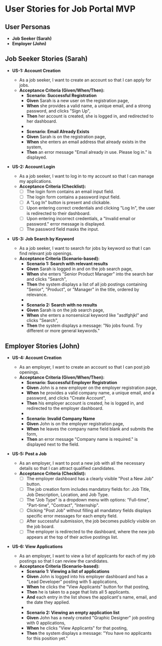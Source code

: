 # User Stories for Job Portal MVP

## User Personas

* **Job Seeker (Sarah)**
* **Employer (John)**

## Job Seeker Stories (Sarah)

* **US-1: Account Creation**
  * As a job seeker, I want to create an account so that I can apply for jobs.
  * **Acceptance Criteria (Given/When/Then):**
    * **Scenario: Successful Registration**
    * **Given** Sarah is a new user on the registration page,
    * **When** she provides a valid name, a unique email, and a strong password,
      and clicks "Sign Up",
    * **Then** her account is created, she is logged in, and redirected to her
      dashboard.
    *
    * **Scenario: Email Already Exists**
    * **Given** Sarah is on the registration page,
    * **When** she enters an email address that already exists in the system,
    * **Then** an error message "Email already in use. Please log in." is
      displayed.

* **US-2: Account Login**
  * As a job seeker, I want to log in to my account so that I can manage my
    applications.
  * **Acceptance Criteria (Checklist):**
    * [ ] The login form contains an email input field.
    * [ ] The login form contains a password input field.
    * [ ] A "Log In" button is present and clickable.
    * [ ] Upon entering correct credentials and clicking "Log In", the user is
      redirected to their dashboard.
    * [ ] Upon entering incorrect credentials, a "Invalid email or password."
      error message is displayed.
    * [ ] The password field masks the input.

* **US-3: Job Search by Keyword**
  * As a job seeker, I want to search for jobs by keyword so that I can find
    relevant job openings.
  * **Acceptance Criteria (Scenario-based):**
    * **Scenario 1: Search with relevant results**
    * **Given** Sarah is logged in and on the job search page,
    * **When** she enters "Senior Product Manager" into the search bar and
      clicks "Search",
    * **Then** the system displays a list of all job postings containing
      "Senior", "Product", or "Manager" in the title, ordered by relevance.
    *
    * **Scenario 2: Search with no results**
    * **Given** Sarah is on the job search page,
    * **When** she enters a nonsensical keyword like "asdfghjkl" and clicks
      "Search",
    * **Then** the system displays a message: "No jobs found. Try different or
      more general keywords."

## Employer Stories (John)

* **US-4: Account Creation**
  * As an employer, I want to create an account so that I can post job openings.
  * **Acceptance Criteria (Given/When/Then):**
    * **Scenario: Successful Employer Registration**
    * **Given** John is a new employer on the employer registration page,
    * **When** he provides a valid company name, a unique email, and a password,
      and clicks "Create Account",
    * **Then** his employer account is created, he is logged in, and redirected
      to the employer dashboard.
    *
    * **Scenario: Invalid Company Name**
    * **Given** John is on the employer registration page,
    * **When** he leaves the company name field blank and submits the form,
    * **Then** an error message "Company name is required." is displayed next to
      the field.

* **US-5: Post a Job**
  * As an employer, I want to post a new job with all the necessary details so
    that I can attract qualified candidates.
  * **Acceptance Criteria (Checklist):**
    * [ ] The employer dashboard has a clearly visible "Post a New Job" button.
    * [ ] The job creation form includes mandatory fields for: Job Title, Job
      Description, Location, and Job Type.
    * [ ] The "Job Type" is a dropdown menu with options: "Full-time",
      "Part-time", "Contract", "Internship".
    * [ ] Clicking "Post Job" without filling all mandatory fields displays
      specific error messages for each empty field.
    * [ ] After successful submission, the job becomes publicly visible on the
      job board.
    * [ ] The employer is redirected to the dashboard, where the new job appears
      at the top of their active postings list.

* **US-6: View Applications**
  * As an employer, I want to view a list of applicants for each of my job
    postings so that I can review the candidates.
  * **Acceptance Criteria (Scenario-based):**
    * **Scenario 1: Viewing a list of applications**
    * **Given** John is logged into his employer dashboard and has a "Lead
      Developer" posting with 5 applications,
    * **When** he clicks the "View Applicants" button for that posting,
    * **Then** he is taken to a page that lists all 5 applicants.
    * **And** each entry in the list shows the applicant's name, email, and the
      date they applied.
    *
    * **Scenario 2: Viewing an empty application list**
    * **Given** John has a newly created "Graphic Designer" job posting with 0
      applications,
    * **When** he clicks "View Applicants" for that posting,
    * **Then** the system displays a message: "You have no applicants for this
      position yet."
